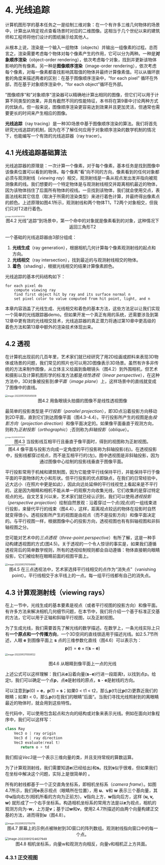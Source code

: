 # 4. 光线追踪



计算机图形学的基本任务之一是绘制三维对象：在一个有许多三维几何物体的场景中，计算出从特定视点查看场景时对应的二维图像。这相当于几个世纪以来的建筑师和工程师将他们设计的图纸展示给其他人。

从根本上说，渲染是一个输入一组物体（objects）并输出一组像素的过程。总而言之，渲染需要考虑每个物体对每个像素产生的作用，它可以分为两种。一种是**对象顺序渲染**（object-order rendering），依次考虑每个对象，找到并更新该物体影响的所有像素。另一种是**图像顺序渲染**（image-order rendering），依次考虑每个像素，对每一像素都查找影响其取值的物体并最终计算像素值。可以从循环嵌套的角度来描述两者的区别：在基于图像顺序渲染中，“for each pixel” 循环在外部，而在基于对象顺序渲染中，“for each object”循环在外部。

”图像顺序“和”对象顺序“渲染器可以精确地计算出相同的图像，但它们可以用于计算不同类型的效果，并具有截然不同的性能特征，本书将在第9章中讨论两种方式的优缺点。但一般来说，图像顺序渲染更容易达到效果并且更加灵活，但通常也需要更长的时间来产生相应的图像。

**光线追踪**（ray tracing）是一种3D场景中基于图像顺序渲染的算法。我们将首先研究光线追踪的机制，因为在不了解任何应用于对象顺序渲染的数学机制的情况下，也能编写一个有效的光线追踪器（ray tracer）。



## 4.1 光线追踪基础算法



光线追踪器的原理是：一次计算一个像素，对于每个像素，基本任务是找到图像中该像素位置可以看到的物体。每个像素“看”向不同的方向，像素看到的任何对象都必须与观测射线（*viewing ray*）相交，观测射线是一条从视点发出发并指向被观测像素的线。我们想要的一个特定物体是与观测射线相交并距离相机最近的物体，因为该物体挡住了后面所有物体的视线。一旦找到该物体，我们就会使用交点，表面法线和其它信息（取决于所需的渲染类型）来进行着色计算，并最终得出像素点的颜色。上述原理如图4.1所示，观测射线和两个物体T1，T2两个对象相交，但我们只对T2进行着色。

<img src="4. 光线追踪.assets/image-20220911180707102.png" alt="image-20220911180707102" style="zoom: 33%;" />

<center>图4.2 光线”追踪“到场景中，第一个命中的对象就是像素看到的对象，这种情况下返回三角形T2</center>

一个基础的光线追踪器由3部分组成：

1. **光线生成**（ray generation），根据相机几何计算每个像素观测射线的起点和方向。
2. **光线相交**（ray intersection），找到最近的与观测射线相交的物体。
3. **着色**（shading），根据光线相交的结果计算像素颜色。

光线追踪的基本代码结构如下：

```
for each pixel do
	compute viewing ray
	find first object hit by ray and its surface normal n
	set pixel color to value computed from hit point, light, and n
```

本章内容涵盖了光线生成、光线相交和着色的基本方法，这些方法足以让我们实现一个简单的光线跟踪器demo。但如果开发一个真正有用的系统，还需要涉及到第12章中更有效的光线相交技术，光线追踪器的真正潜力将通过第10章中更高级的着色方法和第13章中额外的渲染技术体现出来。



## 4.2 透视



在计算机出现前的几百年里，艺术家们就已经研究了用2D绘画或颜料来表现3D物体或场景的问题，我们常见的照片也可以用2D图像表示3D场景。虽然有许多非传统的方法来制作图像，从立体主义绘画到鱼眼镜头（图4.2）到外围相机，但艺术和摄影以及计算机图形学的标准方法都是*线性透视*（*linear perspective*），在这种方法中，3D对象被投影到*像平面*（*image plane*）上，这样场景中的直线就变成了图像中的直线。

<img src="4. 光线追踪.assets/image-20220912100545839.png" alt="image-20220912100545839" style="zoom: 50%;" />

<center>图4.2 用鱼眼镜头拍摄的图像不是线性透视图像</center>

最简单的投影类型是*平行投影*（*parallel projection*），即3D点沿着投影方向移动到2D平面，直到它们到达图像平面（图4.3-4.4）。平行投影所产生的视图是由*投影方向*（*projection direction*）和像平面决定的。如果像平面垂直于观测方向，则称为*正射投影*（*orthographic*）;否则称为*斜轴投影*（*oblique*）。

<img src="4. 光线追踪.assets/image-20220912101713641.png" alt="image-20220912101713641" style="zoom: 33%;" />

<center>图4.3 当投影线互相平行且垂直于像平面时，得到的视图称为正射视图。</center>

<img src="4. 光线追踪.assets/image-20220912102122264.png" alt="image-20220912102122264" style="zoom: 33%;" />

<center>图4.4 像平面与投影方向成一定角度的平行投影称为斜轴投影(右)。在透视投影中，投影线都穿过视点，而不是互相平行的(左)。图中透视图是非斜轴投影，因为通过图像中心绘制的投影线垂直于图像平面。</center>

平行投影常用于机械和建筑制图，因为它能使平行线保持平行，并能保持平行于像平面的平面物体的大小和形状。但平行投影的优点即缺点，在我们的日常经验中，近大远小（在照片中更是如此），因此向远处延伸的平行线视觉上看起来是不平行的。这是因为眼睛和相机不能从单一的观察方向收集光线，它们收集的是穿过特定视点的光。自文艺复兴以来，艺术家们就已经认识到，我们可以使用*透视投影*（*perspective projection*）绘制自然景观：沿着穿过一个点(视点)的一组线束进行投影，来替代平行的线束（图4.4），这样，距离视点较远的物体在投影时自然就变得很小。透视投影所产生的视图是由视点（而不是投影方向）和像平面决定的。与平行视图一样，根据图像中心的投影方向，透视视图也有有斜轴视图和非斜轴视图之分。

您可能对艺术中的*三点透视*（*three-point perspective*）有所了解，这是一种手动构建透视图的方式(图4.5)。关于透视的一个令人惊讶的事实是，如果我们遵循透视背后的简单数学规则，所有的透视绘制规则都会自动遵循：物体直接朝向眼睛投影，它们被绘制在眼睛前面的视图平面上。

<img src="4. 光线追踪.assets/image-20220912110154889.png" alt="image-20220912110154889" style="zoom:50%;" />

<center>图4.5 在三点透视法中，艺术家选择平行线相交的点作为“消失点”（vanishing point）。平行线相交于水平线上的一点。每一组平行线都有自己的消失点。</center>



## 4.3 计算观测射线（viewing rays）



在上一节中，光线生成的基本要素是视点（或者平行视图的投影方向）和像平面。有许多方法来解决相机几何细节问题，在本节中，我们将介绍一个基于标准正交基的方法，它可以用于正轴和斜轴平行视图，以及正射视图。

为了生成光线，我们需要首先了解光线的数学描述。在数学上，一条光线实际上只有**一个原点和一个传播方向**，一个3D空间的直线很适用于描述光线。如2.5.7节所述，人眼 **e** 到图像平面上 **s** 点的三维参数化直线（图4.6）可以表示为：
$$
\pmb{p}(t)=\pmb{e}+t(\pmb{s}-\pmb{e})
$$
<img src="4. 光线追踪.assets/image-20220912115508122.png" alt="image-20220912115508122" style="zoom:50%;" />

<center>图4.6 从眼睛到像平面上一点的光线</center>

上述公式可以这样理解：我们从**e**沿着向量(**s**−**e**)行进一段距离t，以找到点p。给定t，我们可以确定一个点**p**，点**e**是射线的原点，**s** - **e**是射线的方向。

可以注意到**p**(0) = **e**，**p**(1) = **s**；如果0 < t1 < t2，那么**p**(t1)比**p**(t2)更靠近我们的眼睛；如果t < 0，那么**p**(t)在我们的眼睛”后面“。当我们寻找光线照射到的离眼睛最近的物体时，就会用到这些特性。

在代码中，可以使用包含起点和方向的结构或对象来表示光线。例如在面向对象程序中，我们可以这样写：

```c++
class Ray
	Vec3 o | ray origin
	Vec3 d | ray direction
	Vec3 evaluate(real t) 
       return o + td
```

我们假设*Vec3*是一个表示三维向量的类，并且支持常规的算数运算。

为了计算观测射线，我们需要知道**e**(已经给出)和**s**。找到**s**似乎很难，但如果我们在坐标中解决这个问题，实际上是很简单的 。

所有的射线都基于一个正交直角坐标系，即相机坐标系（*camera frame*）。如图4.7所示，我们用**e**表示视点（眼睛所在位置），用 **u**、**v**和 **w** 表示三个基向量，其中**u**指向右方(相机所看的方向为正前方)，**v**指向上方，**w**指向后方，这样 {**u, v, w**} 就形成了一个右手坐标系。构造相机坐标系的常用方法是以**e**为视点，相机的观测方向为-**w**，上方是**v**；基于过**w**和**v**，使用2.4.7所描述的由两个向量构建正交基的方法，进而得到**u**（图4.8）。



<img src="4. 光线追踪.assets/image-20220912121700718.png" alt="image-20220912121700718" style="zoom:50%;" />

<center>图4.7 屏幕上的示例点被映射到3D窗口的阵列数组。观测射线指向窗口中的每一个点。</center>

<img src="4. 光线追踪.assets/image-20220912124627949.png" alt="image-20220912124627949" style="zoom:67%;" />

<center>图4.8 相机坐标系，向量w和观测方向相反，向量v和相机正上方共面。</center>



### 4.3.1 正交视图
